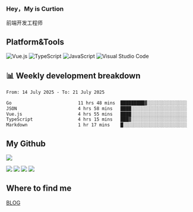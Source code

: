 ### Hey，My is Curtion
前端开发工程师
## Platform&Tools

![Vue.js](https://img.shields.io/badge/-Vue.js-4FC08D?style=flat-square&logo=Vue.js&logoColor=white)
![TypeScript](https://img.shields.io/badge/-TypeScript-007ACC?style=flat-square&logo=typescript&logoColor=white)
![JavaScript](https://img.shields.io/badge/-JavaScript-F7DF1E?style=flat-square&logo=javascript&logoColor=black)
![Visual Studio Code](https://img.shields.io/badge/-VSCode-007ACC?style=flat-square&logo=Visual-Studio-Code&logoColor=white)

## 📊 Weekly development breakdown

<!--START_SECTION:waka-->

```txt
From: 14 July 2025 - To: 21 July 2025

Go                         11 hrs 48 mins  █████████▓░░░░░░░░░░░░░░░   38.84 %
JSON                       4 hrs 58 mins   ████░░░░░░░░░░░░░░░░░░░░░   16.38 %
Vue.js                     4 hrs 55 mins   ████░░░░░░░░░░░░░░░░░░░░░   16.21 %
TypeScript                 4 hrs 15 mins   ███▓░░░░░░░░░░░░░░░░░░░░░   14.03 %
Markdown                   1 hr 17 mins    █░░░░░░░░░░░░░░░░░░░░░░░░   04.23 %
```

<!--END_SECTION:waka-->

## My Github

![](http://github-profile-summary-cards.vercel.app/api/cards/profile-details?username=curtion&theme=nord_bright)

![](http://github-profile-summary-cards.vercel.app/api/cards/stats?username=curtion&theme=nord_bright)
![](http://github-profile-summary-cards.vercel.app/api/cards/productive-time?username=curtion&theme=nord_bright&utcOffset=8)
![](http://github-profile-summary-cards.vercel.app/api/cards/repos-per-language?username=curtion&theme=nord_bright)
![](http://github-profile-summary-cards.vercel.app/api/cards/most-commit-language?username=curtion&theme=nord_bright)

## Where to find me

[BLOG](https://blog.3gxk.net)

